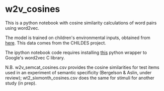 # w2v_cosines

This is a python notebook with cosine similarity calculations of word pairs using word2vec.

The model is trained on children's environmental inputs, obtained from [here](https://github.com/benjamincmorris/Semantic-Networks/tree/master/corpora). This data comes from the CHILDES project.

The ipython notebook code requires installing [this](https://github.com/danielfrg/word2vec) python wrapper to Google's word2vec C library.

N.B. w2v_semcat_cosines.csv provides the cosine similarities for test items used in an experiment of semantic specificity (Bergelson & Aslin, under review); wt2_sixmonth_cosines.csv does the same for stimuli for another study (in prep).

